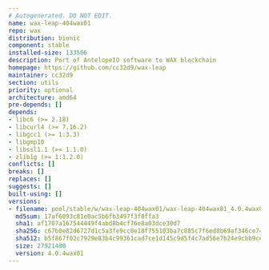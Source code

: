 ```yaml
---
# Autogenerated. DO NOT EDIT.
name: wax-leap-404wax01
repo: wax
distribution: bionic
component: stable
installed-size: 133506
description: Port of AntelopeIO software to WAX blockchain
homepage: https://github.com/cc32d9/wax-leap
maintainer: cc32d9
section: utils
priority: optional
architecture: amd64
pre-depends: []
depends:
- libc6 (>= 2.18)
- libcurl4 (>= 7.16.2)
- libgcc1 (>= 1:3.3)
- libgmp10
- libssl1.1 (>= 1.1.0)
- zlib1g (>= 1:1.2.0)
conflicts: []
breaks: []
replaces: []
suggests: []
built-using: []
versions:
- filename: pool/stable/w/wax-leap-404wax01/wax-leap-404wax01_4.0.4wax01-ubuntu-18.04_amd64.deb
  md5sum: 17af6093c81e0ac5b6fb3497f3f0ffa3
  sha1: af1707a167544449f4abd8b4cf76e8a03dce30d7
  sha256: c67b0e82d6727d1c5a3fe9cc0e18f755103ba7c885c7f6ed8b69af346ce741b7
  sha512: b5f867f02c7929e83b4c99361cad7ce1d145c9d5f4c7ad56e7b24e9cbb9cefe04da1d6426317625d3bb362c664d63f41bbe21acead4f67ad4db1f0d47cddf4fc
  size: 27921400
  version: 4.0.4wax01
---
```


